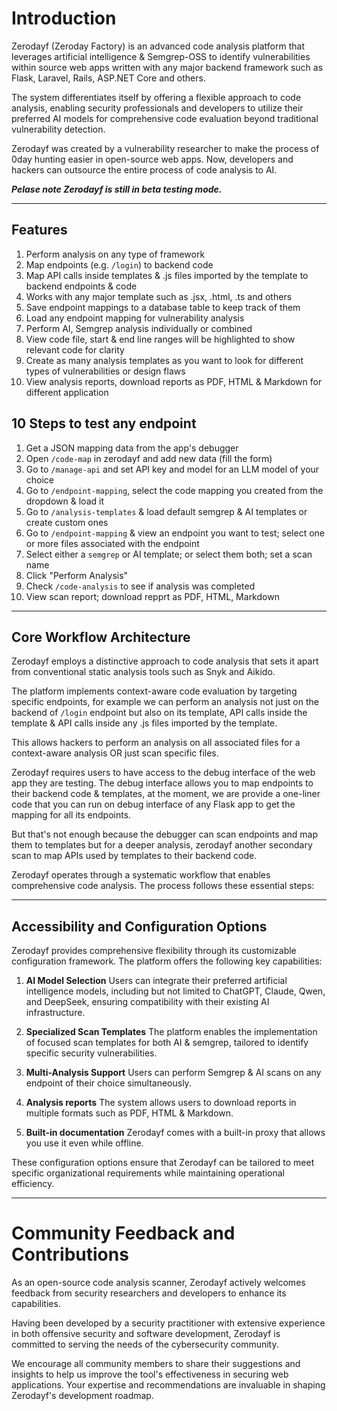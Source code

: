 # Introduction
Zerodayf (Zeroday Factory) is an advanced code analysis platform that leverages artificial intelligence & Semgrep-OSS to identify vulnerabilities within source web apps written with any major backend framework such as Flask, Laravel, Rails, ASP.NET Core and others. 

The system differentiates itself by offering a flexible approach to code analysis, enabling security professionals and developers to utilize their preferred AI models for comprehensive code evaluation beyond traditional vulnerability detection.

Zerodayf was created by a vulnerability researcher to make the process of 0day hunting easier in open-source web apps. Now, developers and hackers can outsource the entire process of code analysis to AI.

_**Pelase note Zerodayf is still in beta testing mode.**_

---


## Features
1. Perform analysis on any type of framework 
2. Map endpoints (e.g. `/login`) to backend code
3. Map API calls inside templates & .js files imported by the template to backend endpoints & code 
4. Works with any major template such as .jsx, .html, .ts and others
5. Save endpoint mappings to a database table to keep track of them 
6. Load any endpoint mapping for vulnerability analysis
7. Perform AI, Semgrep analysis individually or combined
8. View code file, start & end line ranges will be highlighted to show relevant code for clarity
9. Create as many analysis templates as you want to look for different types of vulnerabilities or design flaws 
10. View analysis reports, download reports as PDF, HTML & Markdown for different application 


## 10 Steps to test any endpoint
1. Get a JSON mapping data from the app's debugger
2. Open `/code-map` in zerodayf and add new data (fill the form)
3. Go to `/manage-api` and set API key and model for an LLM model of your choice
4. Go to `/endpoint-mapping`, select the code mapping you created from the dropdown & load it
5. Go to `/analysis-templates` & load default semgrep & AI templates or create custom ones
6. Go to `/endpoint-mapping` & view an endpoint you want to test; select one or more files associated with the endpoint
7. Select either a `semgrep` or AI template; or select them both; set a scan name 
8. Click "Perform Analysis"
9. Check `/code-analysis` to see if analysis was completed 
10. View scan report; download repprt as PDF, HTML, Markdown 

---

## Core Workflow Architecture
Zerodayf employs a distinctive approach to code analysis that sets it apart from conventional static analysis tools such as Snyk and Aikido.

The platform implements context-aware code evaluation by targeting specific endpoints, for example we can perform an analysis not just on the backend of `/login` endpoint but also on its template, API calls inside the template & API calls inside any .js files imported by the template. 

This allows hackers to perform an analysis on all associated files for a context-aware analysis OR just scan specific files. 

Zerodayf requires users to have access to the debug interface of the web app they are testing. The debug interface allows you to map endpoints to their backend code & templates, at the moment, we are provide a one-liner code that you can run on debug interface of any Flask app to get the mapping for all its endpoints.

But that's not enough because the debugger can scan endpoints and map them to templates but for a deeper analysis, zerodayf another secondary scan to map APIs used by templates to their backend code. 

Zerodayf operates through a systematic workflow that enables comprehensive code analysis. The process follows these essential steps:

---

## Accessibility and Configuration Options
Zerodayf provides comprehensive flexibility through its customizable configuration framework. The platform offers the following key capabilities:
1. **AI Model Selection**
   Users can integrate their preferred artificial intelligence models, including but not limited to ChatGPT, Claude, Qwen, and DeepSeek, ensuring compatibility with their existing AI infrastructure.

2. **Specialized Scan Templates**
   The platform enables the implementation of focused scan templates for both AI & semgrep, tailored to identify specific security vulnerabilities.

3. **Multi-Analysis Support**
   Users can perform Semgrep & AI scans on any endpoint of their choice simultaneously. 

4. **Analysis reports**
   The system allows users to download reports in multiple formats such as PDF, HTML & Markdown.

5. **Built-in documentation**
   Zerodayf comes with a built-in proxy that allows you use it even while offline. 

These configuration options ensure that Zerodayf can be tailored to meet specific organizational requirements while maintaining operational efficiency.

---

# Community Feedback and Contributions
As an open-source code analysis scanner, Zerodayf actively welcomes feedback from security researchers and developers to enhance its capabilities. 

Having been developed by a security practitioner with extensive experience in both offensive security and software development, Zerodayf is committed to serving the needs of the cybersecurity community. 

We encourage all community members to share their suggestions and insights to help us improve the tool's effectiveness in securing web applications. Your expertise and recommendations are invaluable in shaping Zerodayf's development roadmap.



